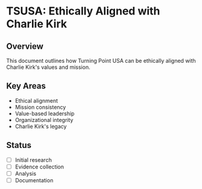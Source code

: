 # TSUSA: Ethically Aligned with Charlie Kirk

## Overview
This document outlines how Turning Point USA can be ethically aligned with Charlie Kirk's values and mission.

## Key Areas
- Ethical alignment
- Mission consistency
- Value-based leadership
- Organizational integrity
- Charlie Kirk's legacy

## Status
- [ ] Initial research
- [ ] Evidence collection
- [ ] Analysis
- [ ] Documentation